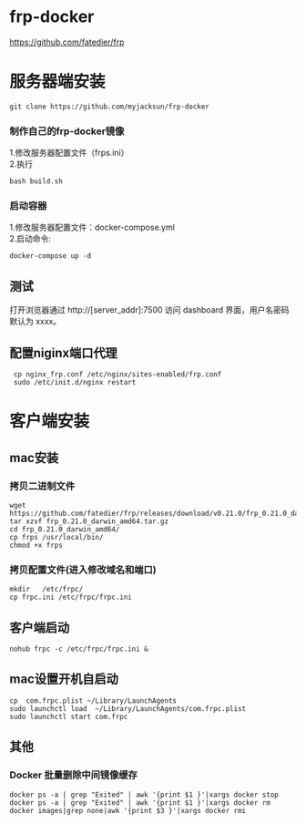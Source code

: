 # frp-docker
https://github.com/fatedier/frp
# 服务器端安装
```
git clone https://github.com/myjacksun/frp-docker
```

### 制作自己的frp-docker镜像
1.修改服务器配置文件（frps.ini）   
2.执行
```
bash build.sh
```
 
### 启动容器
1.修改服务器配置文件：docker-compose.yml   
2.启动命令:  
```
docker-compose up -d
```

## 测试
打开浏览器通过 http://[server_addr]:7500 访问 dashboard 界面，用户名密码默认为 xxxx。

## 配置niginx端口代理
```
 cp nginx_frp.conf /etc/nginx/sites-enabled/frp.conf
 sudo /etc/init.d/nginx restart
```
# 客户端安装
## mac安装
### 拷贝二进制文件
```code
wget https://github.com/fatedier/frp/releases/download/v0.21.0/frp_0.21.0_darwin_amd64.tar.gz   
tar xzvf frp_0.21.0_darwin_amd64.tar.gz
cd frp_0.21.0_darwin_amd64/
cp frps /usr/local/bin/
chmod +x frps
```
### 拷贝配置文件(进入修改域名和端口) 
```code
mkdir   /etc/frpc/ 
cp frpc.ini /etc/frpc/frpc.ini
```

## 客户端启动
```code
nohub frpc -c /etc/frpc/frpc.ini &
```

## mac设置开机自启动
```code
cp  com.frpc.plist ~/Library/LaunchAgents
sudo launchctl load  ~/Library/LaunchAgents/com.frpc.plist
sudo launchctl start com.frpc
```

## 其他
### Docker 批量删除中间镜像缓存
```
docker ps -a | grep "Exited" | awk '{print $1 }'|xargs docker stop
docker ps -a | grep "Exited" | awk '{print $1 }'|xargs docker rm
docker images|grep none|awk '{print $3 }'|xargs docker rmi
```